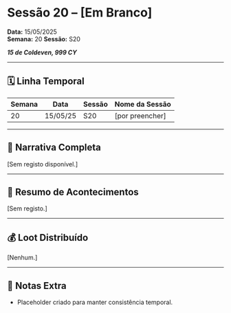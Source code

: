 # Sessão 20 – [Em Branco]  
**Data:** 15/05/2025  
**Semana:** 20
**Sessão:** S20

***15 de Coldeven, 999 CY***

---
## 🗓 Linha Temporal
| Semana | Data     | Sessão | Nome da Sessão  |
| ------ | -------- | ------ | --------------- |
| 20     | 15/05/25 | S20    | [por preencher] |

---

## 📖 Narrativa Completa
[Sem registo disponível.]

---

## 🎲 Resumo de Acontecimentos
[Sem registo.]

---

## 💰 Loot Distribuído
[Nenhum.]

---

## 🧾 Notas Extra
- Placeholder criado para manter consistência temporal.
